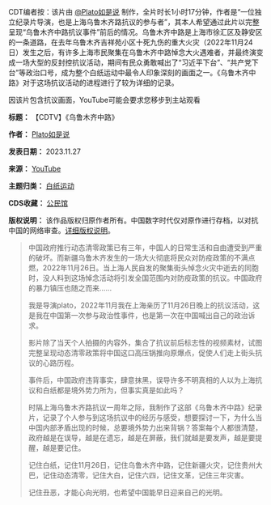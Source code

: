 CDT编者按：该片由 [@Plato如是说](https://www.youtube.com/watch?v=YlEwZXtslYg&ab_channel=Plato%E5%A6%82%E6%98%AF%E8%AF%B4 "@Plato如是说") 制作，全片时长1小时17分钟，作者是“一位独立纪录片导演，也是上海乌鲁木齐路抗议的参与者”，其本人希望通过此片以完整呈现“乌鲁木齐中路抗议事件”前后的情况。乌鲁木齐中路是上海市徐汇区及静安区的一条道路，在去年乌鲁木齐吉祥苑小区十死九伤的重大火灾（2022年11月24日）发生之后，有许多上海市民聚集在乌鲁木齐中路悼念大火遇难者，并最终演变成一场大型的反封控抗议活动，期间有民众勇敢喊出了“习近平下台”、“共产党下台”等政治口号，成为整个白纸运动中最令人印象深刻的画面之一。《乌鲁木齐中路》对于这场抗议活动的进程进行了较为详细的记录。


  

因该片包含抗议画面，YouTube可能会要求您移步到主站观看


**标题：** 【CDTV】《乌鲁木齐中路》  

**作者：** [Plato如是说](https://chinadigitaltimes.net/space/Plato如是说)  

**发表日期：** 2023.11.27  

**来源：** [YouTube](https://youtu.be/YlEwZXtslYg?si=nvUUrLPktjM0G3Jx)  

**主题归类：** [白纸运动](https://chinadigitaltimes.net/space/白纸运动)  

**CDS收藏：** [公民馆](https://chinadigitaltimes.net/space/%E5%85%AC%E6%B0%91%E9%A6%86)  

**版权说明：** 该作品版权归原作者所有。中国数字时代仅对原作进行存档，以对抗中国的网络审查。[详细版权说明](https://chinadigitaltimes.net/chinese/copyright)。



> 
> 中国政府推行动态清零政策已有三年，中国人的日常生活和自由遭受到严重的破坏。而新疆乌鲁木齐发生的一场大火彻底将民众对防疫政策的不满点燃，2022年11月26日。当上海人民自发的聚集街头悼念火灾中逝去的同胞时，没人料到这场悼念活动将引发全国范围内对防疫政策的抗议。中国政府的暴力镇压也随之而来……
> 
> 
> 我是导演plato，2022年11月我在上海亲历了11月26日晚上的抗议活动，这是我在中国第一次参与政治性事件，也是第一次在中国喊出自己的政治诉求。
> 
> 
> 影片除了当天个人拍摄的内容外，集合了抗议前后标志性的视频素材，试图完整呈现动态清零政策将中国这口高压锅推向原爆点，促使人们走上街头抗议的心路历程。
> 
> 
> 事件后，中国政府违背事实，肆意抹黑，误导许多不明真相的人以为上海抗议和白纸都是境外势力所为，但事实真是如此吗？
> 
> 
> 时隔上海乌鲁木齐路抗议一周年之际，我制作了这部《乌鲁木齐中路》纪录片，记录了个人参与到这场抗议中的经历与感受，想要探讨一下，为什么当中国内部矛盾出现的时候，总要境外势力出来背锅？答案每个人都很清楚，政府越是在误导，越是在遗忘，越是在屏蔽，我们就越是要发声，越是要提醒，越是要记住。
> 
> 
> 记住白纸，记住11月26日，记住乌鲁木齐中路，记住新疆火灾，记住贵州大巴，记住动态清零，记住大白，记住六四，记住文革，记住三年灾害。
> 
> 
> 记住丑恶，才能心向光明，也希望中国能早日迎来自己的光明。
> 
> 
> 



